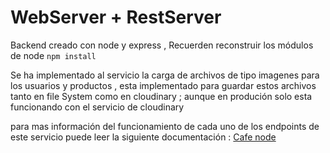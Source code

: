 # WebServer + RestServer
Backend creado con node  y express , Recuerden reconstruir  los módulos de node ``` npm install  ```

Se ha implementado al servicio la carga de archivos  de tipo imagenes para los usuarios y productos , esta implementado para guardar estos archivos tanto en file System como en cloudinary ; aunque en produción solo esta funcionando con el servicio de cloudinary

para mas información del funcionamiento de cada uno de los endpoints de este servicio puede leer la siguiente documentación : [Cafe node ](https://documenter.getpostman.com/view/23520684/2s93JwQ3DZ) 

